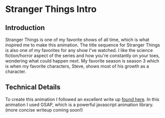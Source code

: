 Stranger Things Intro
=====

<ClientOnly>
  <StrangerThingsIntro/>
</ClientOnly>

## Introduction
Stranger Things is one of my favorite shows of all time, which is what inspired me to make this animation. The title sequence for Stranger Things is also one of my favorites for any show I've watched. I like the science fiction/horror aspect of the series and how you're constantly on your toes, wondering what could happen next. My favorite season is season 3 which is when my favorite characters, Steve, shows most of his growth as a character.

## Technical Details
To create this animation I followed an excellent write up [found here](https://www.roboleary.net/animation/2023/05/30/how-to-make-a-slick-animation-stranger-things-title-sequence.html). In this animation I used GSAP, which is a powerful javascript animation library. (more concise writeup coming soon!)

<script setup>
import { defineAsyncComponent } from 'vue';

const StrangerThingsIntro = defineAsyncComponent(() =>
  import('../../components/StrangerThingsIntro.vue')
);
</script>